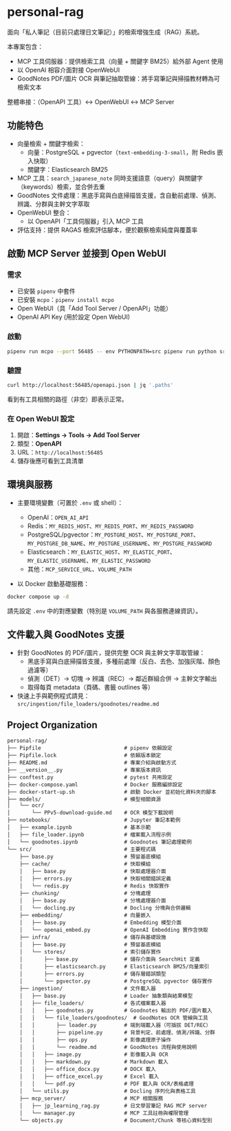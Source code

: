 # personal-rag

面向「私人筆記（目前只處理日文筆記）」的檢索增強生成（RAG）系統。

本專案包含：

- MCP 工具伺服器：提供檢索工具（向量 + 關鍵字 BM25）給外部 Agent 使用
- 以 OpenAI 相容介面對接 OpenWebUI
- GoodNotes PDF/圖片 OCR 與筆記抽取管線：將手寫筆記與掃描教材轉為可檢索文本

整體串接：（OpenAPI 工具）↔ OpenWebUI ↔ MCP Server

## 功能特色

- 向量檢索 + 關鍵字檢索：
  - 向量：PostgreSQL + pgvector（`text-embedding-3-small`，附 Redis 嵌入快取）
  - 關鍵字：Elasticsearch BM25
- MCP 工具：`search_japanese_note` 同時支援語意（query）與關鍵字（keywords）檢索，並合併去重
- GoodNotes 文件處理：黑底手寫與白底掃描皆支援，含自動前處理、偵測、辨識、分群與主幹文字萃取
- OpenWebUI 整合：
  - 以 OpenAPI「工具伺服器」引入 MCP 工具
- 評估支持：提供 RAGAS 檢索評估腳本，便於觀察檢索純度與覆蓋率

## 啟動 MCP Server 並接到 Open WebUI

### 需求

- 已安裝 `pipenv` 中套件
- 已安裝 `mcpo`：`pipenv install mcpo`
- Open WebUI（具「Add Tool Server / OpenAPI」功能）
- OpenAI API Key (用於設定 Open WebUI)

### 啟動

```bash
pipenv run mcpo --port 56485 -- env PYTHONPATH=src pipenv run python src/mcp_server/jp_learning_rag.py
```

### 驗證

```bash
curl http://localhost:56485/openapi.json | jq '.paths'
```

看到有工具相關的路徑（非空）即表示正常。

### 在 Open WebUI 設定

1. 開啟：**Settings → Tools → Add Tool Server**  
2. 類型：**OpenAPI**  
3. URL：`http://localhost:56485`  
4. 儲存後應可看到工具清單

## 環境與服務

- 主要環境變數（可置於 `.env` 或 shell）：
  - OpenAI：`OPEN_AI_API`
  - Redis：`MY_REDIS_HOST`、`MY_REDIS_PORT`、`MY_REDIS_PASSWORD`
  - PostgreSQL/pgvector：`MY_POSTGRE_HOST`、`MY_POSTGRE_PORT`、`MY_POSTGRE_DB_NAME`、`MY_POSTGRE_USERNAME`、`MY_POSTGRE_PASSWORD`
  - Elasticsearch：`MY_ELASTIC_HOST`、`MY_ELASTIC_PORT`、`MY_ELASTIC_USERNAME`、`MY_ELASTIC_PASSWORD`
  - 其他：`MCP_SERVICE_URL`、`VOLUME_PATH`

- 以 Docker 啟動基礎服務：

```bash
docker compose up -d
```

請先設定 `.env` 中的對應變數（特別是 `VOLUME_PATH` 與各服務連線資訊）。

## 文件載入與 GoodNotes 支援

- 針對 GoodNotes 的 PDF/圖片，提供完整 OCR 與主幹文字萃取管線：
  - 黑底手寫與白底掃描皆支援，多種前處理（反白、去色、加強灰階、顏色過濾等）
  - 偵測（DET）→ 切塊 → 辨識（REC）→ 鄰近群組合併 → 主幹文字輸出
  - 取得每頁 metadata（頁碼、書籤 outlines 等）
- 快速上手與範例程式請見：`src/ingestion/file_loaders/goodnotes/readme.md`

## Project Organization

```text
personal-rag/
├── Pipfile                           # pipenv 依賴設定
├── Pipfile.lock                      # 依賴版本鎖定
├── README.md                         # 專案介紹與啟動方式
├── __version__.py                    # 專案版本資訊
├── conftest.py                       # pytest 共用設定
├── docker-compose.yaml               # Docker 服務編排設定
├── docker-start-up.sh                # 啟動 Docker 並初始化資料夾的腳本
├── models/                           # 模型相關資源
│   └── ocr/
│       └── PPv5-download-guide.md    # OCR 模型下載說明
├── notebooks/                        # Jupyter 筆記本範例
│   ├── example.ipynb                 # 基本示範
│   ├── file_loader.ipynb             # 檔案載入流程示例
│   └── goodnotes.ipynb               # Goodnotes 筆記處理範例
└── src/                              # 主要程式碼
    ├── base.py                       # 預留基底模組
    ├── cache/                        # 快取模組
    │   ├── base.py                   # 快取處理器介面
    │   ├── errors.py                 # 快取相關錯誤定義
    │   └── redis.py                  # Redis 快取實作
    ├── chunking/                     # 分塊處理
    │   ├── base.py                   # 分塊處理器介面
    │   └── docling.py                # Docling 分塊與合併邏輯
    ├── embedding/                    # 向量嵌入
    │   ├── base.py                   # Embedding 模型介面
    │   └── openai_embed.py           # OpenAI Embedding 實作含快取
    ├── infra/                        # 儲存與基礎設施
    │   ├── base.py                   # 預留基底模組
    │   └── stores/                   # 索引儲存實作
    │       ├── base.py               # 儲存介面與 SearchHit 定義
    │       ├── elasticsearch.py      # Elasticsearch BM25/向量索引
    │       ├── errors.py             # 儲存層錯誤類型
    │       └── pgvector.py           # PostgreSQL pgvector 儲存實作
    ├── ingestion/                    # 文件載入器
    │   ├── base.py                   # Loader 抽象類與結果模型
    │   ├── file_loaders/             # 各式檔案載入器
    │   │   ├── goodnotes.py          # Goodnotes 輸出的 PDF/圖片載入
    │   │   └── file_loaders/goodnotes/  # GoodNotes OCR 管線與工具
    │   │       ├── loader.py         # 端到端載入器（可插拔 DET/REC）
    │   │       ├── pipeline.py       # 背景判定、前處理、偵測/辨識、分群
    │   │       ├── ops.py            # 影像處理原子操作
    │   │       └── readme.md         # GoodNotes 流程與使用說明
    │   │   ├── image.py              # 影像載入與 OCR
    │   │   ├── markdown.py           # Markdown 載入
    │   │   ├── office_docx.py        # DOCX 載入
    │   │   ├── office_excel.py       # Excel 載入
    │   │   └── pdf.py                # PDF 載入與 OCR/表格處理
    │   └── utils.py                  # Docling 序列化與表格工具
    ├── mcp_server/                   # MCP 相關服務
    │   ├── jp_learning_rag.py        # 日文學習筆記 RAG MCP server
    │   └── manager.py                # MCP 工具註冊與權限管理
    └── objects.py                    # Document/Chunk 等核心資料型別
```
<!-- 
## 備註

### OCR 模型超量佔用 GPU 空間

TL;DR: **如果你頻繁 OOM，再用 CPU Inference，不要用 GPU**，實測 GPU 對 20 image 預測約 35s (含載入)，CPU 要 90 秒

#### onnx 佔用 GPU 暫時難以解決

專案中所使用的 OCR 模型是用 .onnx 檔，而無論模型多大， `ONNXRuntime` 為了效能，會在啟動前先劃分一個很大的空間給模型。</br>
可以透過以下 code 關閉此機制，但可能造成效能下降，甚至卡住不動。

```python
import onnxruntime as ort
so = ort.SessionOptions()
so.enable_mem_pattern = False
so.enable_mem_reuse = False
session = ort.InferenceSession('your_model.onnx', providers=['CUDAExecutionProvider'], sess_options=so)
```

- Note: PyTorch 是 lazy allocation、用多少分多少、動態增減，ONNXRuntime 傾向分一大塊做池，方便快取與併發。
- Reference: [[Performance] Find out why the GPU memory allocated with CUDAExecutionProvider is much larger than the ONNX size #14526](https://github.com/microsoft/onnxruntime/issues/14526)

#### RapidOCR 無法手動限制 GPU 用量

當前版本是使用 rapidocr_onnxruntime，此模型有2個缺點

1. 沒有開放上一節中方法的接口，你要做只能修改 RapidOCR 的 source code
2. rapidocr_onnxruntime 對 GPU 的支援更差([Link](https://rapidai.github.io/RapidOCRDocs/install_usage/rapidocr/install/#_2))，建議改用 rapidocr_paddle 。很不幸，docling 是用 rapidocr_onnxruntime。

```text
请使用Python3.6及以上版本。
rapidocr_onnxruntime系列库目前仅在CPU上支持较好，GPU上推理很慢，这一点可参考link。因此不建议用onnxruntime-gpu版推理。
GPU端推理推荐用rapidocr_paddle
```

Note: Docling 呼叫 RapidOCR 的程式碼在 `docling.models.rapid_ocr_model` Line 45，你可以通過修改 Line 54 `use_cuda = False` 來強迫 RapidOCR 用 CPU

## 路線圖（Roadmap）

- 索引/載入器 CLI 化與批次化
- 回答品質評估（faithfulness/answer relevancy）流程
- 多來源（非 GoodNotes）的載入器與格式化
- 改善 OCR/DET/REC 的 GPU 記憶體佔用策略 -->
